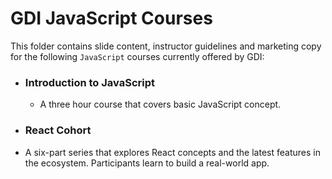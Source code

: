 # GDI JavaScript Courses

This folder contains slide content, instructor guidelines and marketing copy for the following `JavaScript` courses currently offered by GDI:

- ### Introduction to JavaScript

  - A three hour course that covers basic JavaScript concept.

- ### React Cohort
- A six-part series that explores React concepts and the latest features in the ecosystem. Participants learn to build a real-world app.
